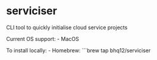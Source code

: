 # serviciser
CLI tool to quickly initialise cloud service projects

Current OS support:
    - MacOS

To install locally:
    - Homebrew:
       ```brew tap bhq12/serviciser 
